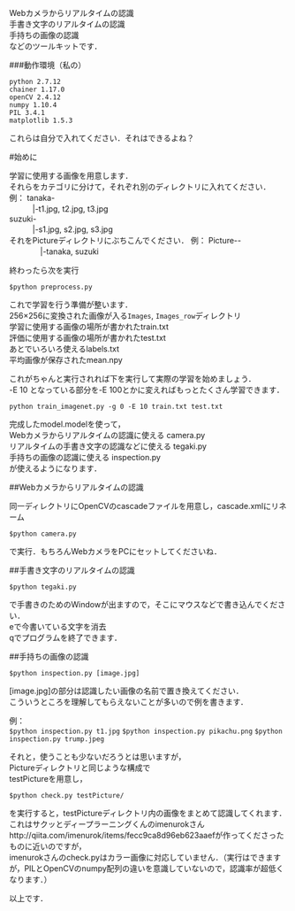 Webカメラからリアルタイムの認識  
手書き文字のリアルタイムの認識  
手持ちの画像の認識  
などのツールキットです．  

###動作環境（私の）

`python 2.7.12`  
`chainer 1.17.0`  
`openCV 2.4.12`  
`numpy 1.10.4`  
`PIL 3.4.1`  
`matplotlib 1.5.3`  

これらは自分で入れてください．それはできるよね？

#始めに

学習に使用する画像を用意します．  
それらをカテゴリに分けて，それぞれ別のディレクトリに入れてください．  
例：
tanaka-  
　　　|-t1.jpg, t2.jpg, t3.jpg  
suzuki-  
　　　|-s1.jpg, s2.jpg, s3.jpg  
それをPictureディレクトリにぶちこんでください．
例：
Picture--  
　　　　|-tanaka, suzuki  

終わったら次を実行

`$python preprocess.py`

これで学習を行う準備が整います．  
256×256に変換された画像が入る`Images`, `Images_row`ディレクトリ  
学習に使用する画像の場所が書かれたtrain.txt  
評価に使用する画像の場所が書かれたtest.txt  
あとでいろいろ使えるlabels.txt  
平均画像が保存されたmean.npy  

これがちゃんと実行されれば下を実行して実際の学習を始めましょう．  
-E 10 となっている部分を-E 100とかに変えればもっとたくさん学習できます．  

`python train_imagenet.py -g 0 -E 10 train.txt test.txt`  

完成したmodel.modelを使って，  
Webカメラからリアルタイムの認識に使える camera.py  
リアルタイムの手書き文字の認識などに使える tegaki.py  
手持ちの画像の認識に使える inspection.py  
が使えるようになります．  

##Webカメラからリアルタイムの認識

同一ディレクトリにOpenCVのcascadeファイルを用意し，cascade.xmlにリネーム  

`$python camera.py`

で実行．もちろんWebカメラをPCにセットしてくださいね．  

##手書き文字のリアルタイムの認識

`$python tegaki.py`

で手書きのためのWindowが出ますので，そこにマウスなどで書き込んでください．  
eで今書いている文字を消去  
qでプログラムを終了できます．  

##手持ちの画像の認識

`$python inspection.py [image.jpg]`

[image.jpg]の部分は認識したい画像の名前で置き換えてください．  
こういうところを理解してもらえないことが多いので例を書きます．  

例：  
`$python inspection.py t1.jpg`
`$python inspection.py pikachu.png`
`$python inspection.py trump.jpeg`



それと，使うことも少ないだろうとは思いますが，  
Pictureディレクトリと同じような構成で  
testPictureを用意し，  

`$python check.py testPicture/`

を実行すると，testPictureディレクトリ内の画像をまとめて認識してくれます．  
これはサクッとディープラーニングくんのimenurokさんhttp://qiita.com/imenurok/items/fecc9ca8d96eb623aaefが作ってくださったものに近いのですが，  
imenurokさんのcheck.pyはカラー画像に対応していません．（実行はできますが，PILとOpenCVのnumpy配列の違いを意識していないので，認識率が超低くなります．）  

以上です．  
